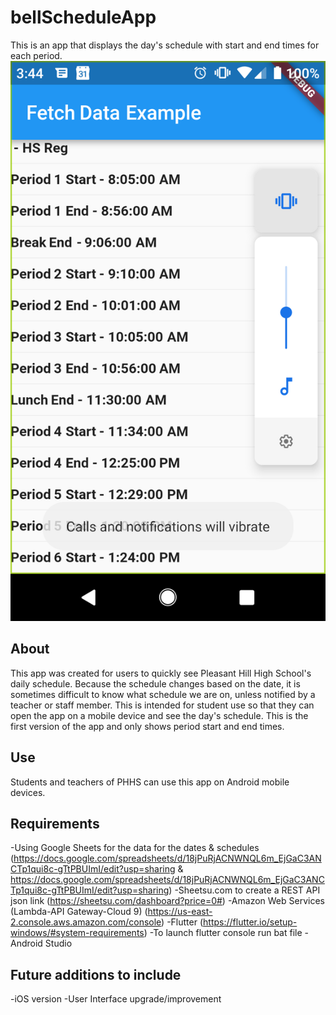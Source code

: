 # bellScheduleApp
This is an app that displays the day's schedule with start and end times for each period.
![alt text](https://github.com/mbova24/bellScheduleApp/blob/master/img/Screenshot_20180731-154422.png "Logo Title Text 1")

## About
This app was created for users to quickly see Pleasant Hill High School's daily schedule. Because the schedule changes based on the date, it is sometimes difficult to know what schedule we are on, unless notified by a teacher or staff member. This is intended for student use so that they can open the app on a mobile device and see the day's schedule. This is the first version of the app and only shows period start and end times.

## Use
Students and teachers of PHHS can use this app on Android mobile devices.

## Requirements
-Using Google Sheets for the data for the dates & schedules (https://docs.google.com/spreadsheets/d/18jPuRjACNWNQL6m_EjGaC3ANCTp1qui8c-gTtPBUImI/edit?usp=sharing & https://docs.google.com/spreadsheets/d/18jPuRjACNWNQL6m_EjGaC3ANCTp1qui8c-gTtPBUImI/edit?usp=sharing)
-Sheetsu.com to create a REST API json link (https://sheetsu.com/dashboard?price=0#)
-Amazon Web Services (Lambda-API Gateway-Cloud 9) (https://us-east-2.console.aws.amazon.com/console)
-Flutter (https://flutter.io/setup-windows/#system-requirements) 
  -To launch flutter console run bat file
-Android Studio

## Future additions to include
-iOS version
-User Interface upgrade/improvement
